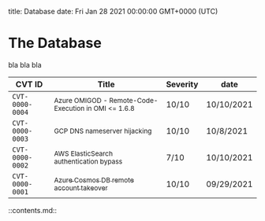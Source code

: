 title: Database
date: Fri Jan 28 2021 00:00:00 GMT+0000 (UTC)

The Database
=========

bla bla bla 


| CVT ID | Title | Severity | date |
| ----- | --- | --- | --- |
| `CVT-0000-0004` | <sub>Azure OMIGOD - Remote-Code-Execution in OMI <= 1.6.8</sub> | 10/10 | 10/10/2021 | 
| `CVT-0000-0003` | <sub>GCP DNS nameserver hijacking</sub> | 10/10 | 10/8/2021 | 
| `CVT-0000-0002` | <sub>AWS ElasticSearch authentication bypass</sub> | 7/10 | 10/10/2021 | 
| `CVT-0000-0001` | [<sub>Azure Cosmos DB remote account takeover</sub>](/database/cvt-000-0001.md) | 10/10 | 09/29/2021 | 


::contents.md::
